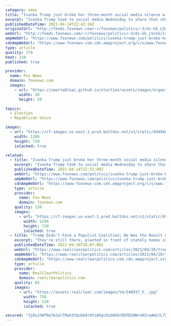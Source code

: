 ```yaml
---
category: news
title: "Ivanka Trump just broke her three-month social media silence with a vaccine post"
excerpt: "Ivanka Trump took to social media Wednesday to share that she was able to get her first shot of the coronavirus vaccine, breaking her social media silence since Donald Trump left the White House in January."
publishedDateTime: 2021-04-14T22:43:24Z
originalUrl: "http://feeds.foxnews.com/~r/foxnews/politics/~3/ds-Gk_L5n3o/ivanka-trump-just-broke-her-social-media-silence-since-jan-with-a-vaccine-post"
webUrl: "http://feeds.foxnews.com/~r/foxnews/politics/~3/ds-Gk_L5n3o/ivanka-trump-just-broke-her-social-media-silence-since-jan-with-a-vaccine-post"
ampWebUrl: "https://www.foxnews.com/politics/ivanka-trump-just-broke-her-social-media-silence-since-jan-with-a-vaccine-post.amp"
cdnAmpWebUrl: "https://www-foxnews-com.cdn.ampproject.org/c/s/www.foxnews.com/politics/ivanka-trump-just-broke-her-social-media-silence-since-jan-with-a-vaccine-post.amp"
type: article
quality: 170
heat: 210
published: true

provider:
  name: Fox News
  domain: foxnews.com
  images:
    - url: "https://smartableai.github.io/election/assets/images/organizations/foxnews.com-50x50.jpg"
      width: 50
      height: 50

topics:
  - Election
  - Republican Voice

images:
  - url: "https://cf-images.us-east-1.prod.boltdns.net/v1/static/694940094001/76ca777e-18e7-43dc-8524-0a7ff654398a/670a042f-a7b6-4265-bab4-3d42f1d68cba/1280x720/match/image.jpg"
    width: 1280
    height: 720
    isCached: true

related:
  - title: "Ivanka Trump just broke her three-month social media silence with a vaccine post"
    excerpt: "Ivanka Trump took to social media Wednesday to share that she was able to get her first shot of the coronavirus vaccine, breaking her social media silence since Donald Trump left the White House in January."
    publishedDateTime: 2021-04-14T22:51:00Z
    webUrl: "https://www.foxnews.com/politics/ivanka-trump-just-broke-her-social-media-silence-since-jan-with-a-vaccine-post"
    ampWebUrl: "https://www.foxnews.com/politics/ivanka-trump-just-broke-her-social-media-silence-since-jan-with-a-vaccine-post.amp"
    cdnAmpWebUrl: "https://www-foxnews-com.cdn.ampproject.org/c/s/www.foxnews.com/politics/ivanka-trump-just-broke-her-social-media-silence-since-jan-with-a-vaccine-post.amp"
    type: article
    provider:
      name: Fox News
      domain: foxnews.com
    quality: 130
    images:
      - url: "https://cf-images.us-east-1.prod.boltdns.net/v1/static/694940094001/76ca777e-18e7-43dc-8524-0a7ff654398a/670a042f-a7b6-4265-bab4-3d42f1d68cba/1280x720/match/image.jpg"
        width: 1280
        height: 720
        isCached: true
  - title: "Trump Didn't Form a Populist Coalition; He Was the Result of One"
    excerpt: "They're still there, planted in front of stately homes in wealthy suburban neighborhoods, on flagpoles in middle-class communities and along"
    publishedDateTime: 2021-04-20T10:07:00Z
    webUrl: "https://www.realclearpolitics.com/articles/2021/04/20/trump_didnt_form_a_populist_coalition_he_was_the_result_of_one_145622.html"
    ampWebUrl: "https://www.realclearpolitics.com/articles/2021/04/20/trump_didnt_form_a_populist_coalition_he_was_the_result_of_one_145622.amp.html"
    cdnAmpWebUrl: "https://www-realclearpolitics-com.cdn.ampproject.org/c/s/www.realclearpolitics.com/articles/2021/04/20/trump_didnt_form_a_populist_coalition_he_was_the_result_of_one_145622.amp.html"
    type: article
    provider:
      name: RealClearPolitics
      domain: realclearpolitics.com
    quality: 85
    images:
      - url: "https://assets.realclear.com/images/54/540937_5_.jpg"
        width: 750
        height: 520
        isCached: true

secured: "3jDuihWfNa7AJalTMaO3tbubk0rOYzAOgcOiG6KOrB5FEG9Wr49Z+uAWztL7X/owQ4OjAnL4j4vQOctGvD5C4oxFC2+BSvutBAsGiDz6WAXlEXACMV67LjzpZtZJx/6zDXtcJvgX/t0pROf2jkePaCO5sRWTLqgt9q+EMtMIkm1dOcw2uJb7QeUdqPIOGnPyvVL5S8m/I5JY6rZxCfVipFmc6x7mjLimXZYGuld9dnomtq2fgaAWJiQFdhf9jtxtEDqEDWvTfAhSTFms34LH9NmOzBr8F3aQyYulxh9mHT81qAo1T4g5v+18XjlYB4tEITwhKQlATuuIypDEfZFwlhDWQVnJRJ4Vd8KzKkgP9SY=;3KxYXUQE6v1wJUIZoofH0g=="
---
```


